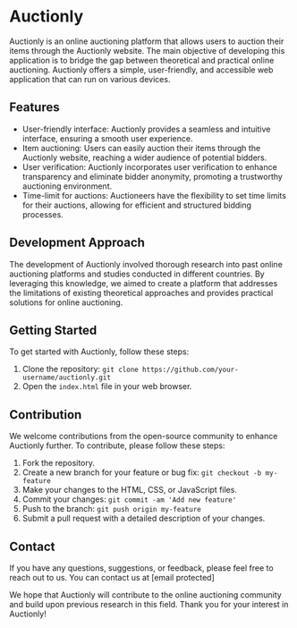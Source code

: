 # Auctionly

Auctionly is an online auctioning platform that allows users to auction their items through the Auctionly website. The main objective of developing this application is to bridge the gap between theoretical and practical online auctioning. Auctionly offers a simple, user-friendly, and accessible web application that can run on various devices.

## Features

- User-friendly interface: Auctionly provides a seamless and intuitive interface, ensuring a smooth user experience.
- Item auctioning: Users can easily auction their items through the Auctionly website, reaching a wider audience of potential bidders.
- User verification: Auctionly incorporates user verification to enhance transparency and eliminate bidder anonymity, promoting a trustworthy auctioning environment.
- Time-limit for auctions: Auctioneers have the flexibility to set time limits for their auctions, allowing for efficient and structured bidding processes.

## Development Approach

The development of Auctionly involved thorough research into past online auctioning platforms and studies conducted in different countries. By leveraging this knowledge, we aimed to create a platform that addresses the limitations of existing theoretical approaches and provides practical solutions for online auctioning.

## Getting Started

To get started with Auctionly, follow these steps:

1. Clone the repository: `git clone https://github.com/your-username/auctionly.git`
2. Open the `index.html` file in your web browser.

## Contribution

We welcome contributions from the open-source community to enhance Auctionly further. To contribute, please follow these steps:

1. Fork the repository.
2. Create a new branch for your feature or bug fix: `git checkout -b my-feature`
3. Make your changes to the HTML, CSS, or JavaScript files.
4. Commit your changes: `git commit -am 'Add new feature'`
5. Push to the branch: `git push origin my-feature`
6. Submit a pull request with a detailed description of your changes.



## Contact

If you have any questions, suggestions, or feedback, please feel free to reach out to us. You can contact us at [email protected]

We hope that Auctionly will contribute to the online auctioning community and build upon previous research in this field. Thank you for your interest in Auctionly!
